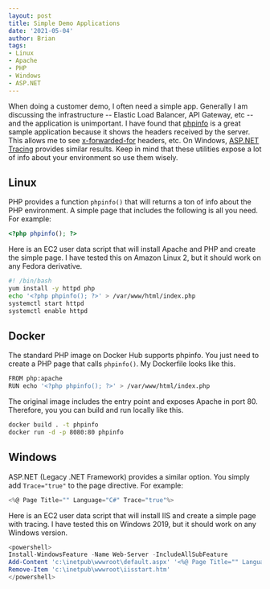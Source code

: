 ```yaml
---
layout: post
title: Simple Demo Applications
date: '2021-05-04'
author: Brian
tags: 
- Linux
- Apache
- PHP
- Windows
- ASP.NET
---
```


When doing a customer demo, I often need a simple app. Generally I am discussing the infrastructure -- Elastic Load Balancer, API Gateway, etc -- and the application is unimportant. I have found that [phpinfo](https://www.php.net/manual/en/function.phpinfo.php) is a great sample application because it shows the headers received by the server. This allows me to see [x-forwarded-for](https://docs.aws.amazon.com/elasticloadbalancing/latest/classic/x-forwarded-headers.html) headers, etc. On Windows, [ASP.NET Tracing](https://docs.microsoft.com/en-us/previous-versions/aspnet/94c55d08(v=vs.100)) provides similar results. Keep in mind that these utilities expose a lot of info about your environment so use them wisely. 


## Linux

PHP provides a function `phpinfo()` that will returns a ton of info about the PHP environment. A simple page that includes the following is all you need. For example:

```php
<?php phpinfo(); ?>
```

Here is an EC2 user data script that will install Apache and PHP and create the simple page. I have tested this on Amazon Linux 2, but it should work on any Fedora derivative. 

```bash
#! /bin/bash
yum install -y httpd php
echo '<?php phpinfo(); ?>' > /var/www/html/index.php
systemctl start httpd
systemctl enable httpd
```


## Docker

The standard PHP image on Docker Hub supports phpinfo. You just need to create a PHP page that calls `phpinfo()`. My Dockerfile looks like this. 

```bash
FROM php:apache
RUN echo '<?php phpinfo(); ?>' > /var/www/html/index.php
```

The original image includes the entry point and exposes Apache in port 80. Therefore, you you can build and run locally like this. 

```bash
docker build . -t phpinfo
docker run -d -p 8080:80 phpinfo 
```


## Windows

ASP.NET (Legacy .NET Framework) provides a similar option. You simply add `Trace="true"` to the page directive. For example:

```c#
<%@ Page Title="" Language="C#" Trace="true"%>
```

Here is an EC2 user data script that will install IIS and create a simple page with tracing. I have tested this on Windows 2019, but it should work on any Windows version.

```powershell
<powershell>
Install-WindowsFeature -Name Web-Server -IncludeAllSubFeature
Add-Content 'c:\inetpub\wwwroot\default.aspx' '<%@ Page Title="" Language="C#" Trace="true"%>'
Remove-Item 'c:\inetpub\wwwroot\iisstart.htm'
</powershell>
```